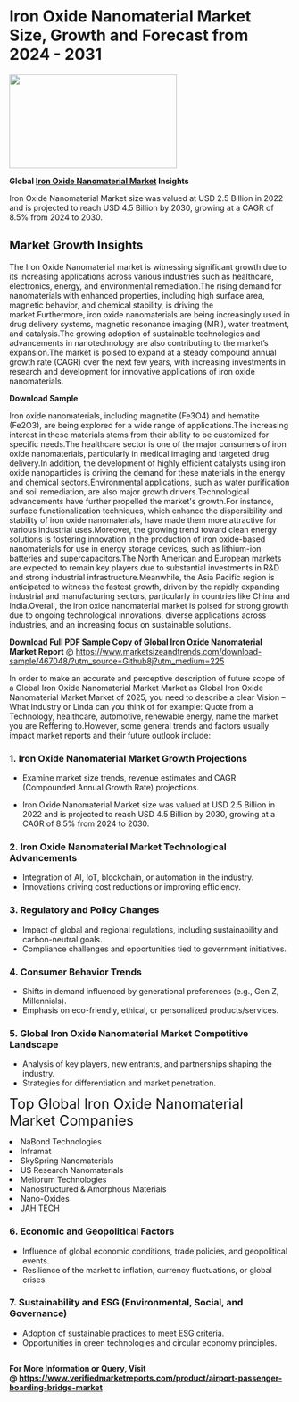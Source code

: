 <H1>Iron Oxide Nanomaterial Market Size, Growth and Forecast from 2024 - 2031</H1><img class="aligncenter size-medium wp-image-584254" src="https://thirdeyenews.in/wp-content/uploads/2024/09/Global-Market-Research-300x168.jpeg" alt="" width="300" height="168" /><p><strong>Global&nbsp;<a href="https://www.marketsizeandtrends.com/download-sample/467048/?utm_source=Github8j?utm_medium=225">Iron Oxide Nanomaterial Market</a> Insights</strong></p><p>Iron Oxide Nanomaterial Market size was valued at USD 2.5 Billion in 2022 and is projected to reach USD 4.5 Billion by 2030, growing at a CAGR of 8.5% from 2024 to 2030.</p><p><h2>Market Growth Insights</h2> <p>The Iron Oxide Nanomaterial market is witnessing significant growth due to its increasing applications across various industries such as healthcare, electronics, energy, and environmental remediation.The rising demand for nanomaterials with enhanced properties, including high surface area, magnetic behavior, and chemical stability, is driving the market.Furthermore, iron oxide nanomaterials are being increasingly used in drug delivery systems, magnetic resonance imaging (MRI), water treatment, and catalysis.The growing adoption of sustainable technologies and advancements in nanotechnology are also contributing to the market’s expansion.The market is poised to expand at a steady compound annual growth rate (CAGR) over the next few years, with increasing investments in research and development for innovative applications of iron oxide nanomaterials.</p> <p><strong>Download Sample</strong></p> <p>Iron oxide nanomaterials, including magnetite (Fe3O4) and hematite (Fe2O3), are being explored for a wide range of applications.The increasing interest in these materials stems from their ability to be customized for specific needs.The healthcare sector is one of the major consumers of iron oxide nanomaterials, particularly in medical imaging and targeted drug delivery.In addition, the development of highly efficient catalysts using iron oxide nanoparticles is driving the demand for these materials in the energy and chemical sectors.Environmental applications, such as water purification and soil remediation, are also major growth drivers.Technological advancements have further propelled the market's growth.For instance, surface functionalization techniques, which enhance the dispersibility and stability of iron oxide nanomaterials, have made them more attractive for various industrial uses.Moreover, the growing trend toward clean energy solutions is fostering innovation in the production of iron oxide-based nanomaterials for use in energy storage devices, such as lithium-ion batteries and supercapacitors.The North American and European markets are expected to remain key players due to substantial investments in R&D and strong industrial infrastructure.Meanwhile, the Asia Pacific region is anticipated to witness the fastest growth, driven by the rapidly expanding industrial and manufacturing sectors, particularly in countries like China and India.Overall, the iron oxide nanomaterial market is poised for strong growth due to ongoing technological innovations, diverse applications across industries, and an increasing focus on sustainable solutions.<p><span class=""><strong>Download Full PDF Sample Copy of Global Iron Oxide Nanomaterial Market Report</strong> @ <a href="https://www.marketsizeandtrends.com/download-sample/467048/?utm_source=Github8j?utm_medium=225" target="_blank">https://www.marketsizeandtrends.com/download-sample/467048/?utm_source=Github8j?utm_medium=225</a></span></p><p>In order to make an accurate and perceptive description of future scope of a Global&nbsp;Iron Oxide Nanomaterial Market Market as Global&nbsp;Iron Oxide Nanomaterial Market Market of 2025, you need to describe a clear Vision &ndash; What Industry or Linda can you think of for example: Quote from a Technology, healthcare, automotive, renewable energy, name the market you are Reffering to.However, some general trends and factors usually impact market reports and their future outlook include:</p><h3>1.&nbsp;<strong>Iron Oxide Nanomaterial Market Growth Projections</strong></h3><ul><li>Examine market size trends, revenue estimates and CAGR (Compounded Annual Growth Rate) projections.</li><li><p>Iron Oxide Nanomaterial Market size was valued at USD 2.5 Billion in 2022 and is projected to reach USD 4.5 Billion by 2030, growing at a CAGR of 8.5% from 2024 to 2030.</p></li></ul><h3>2.&nbsp;<strong>Iron Oxide Nanomaterial Market Technological Advancements</strong></h3><ul><li>Integration of AI, IoT, blockchain, or automation in the industry.</li><li>Innovations driving cost reductions or improving efficiency.</li></ul><h3>3.&nbsp;<strong>Regulatory and Policy Changes</strong></h3><ul><li>Impact of global and regional regulations, including sustainability and carbon-neutral goals.</li><li>Compliance challenges and opportunities tied to government initiatives.</li></ul><h3>4.&nbsp;<strong>Consumer Behavior Trends</strong></h3><ul><li>Shifts in demand influenced by generational preferences (e.g., Gen Z, Millennials).</li><li>Emphasis on eco-friendly, ethical, or personalized products/services.</li></ul><h3>5.&nbsp;<strong>Global Iron Oxide Nanomaterial Market Competitive Landscape</strong></h3><ul><li>Analysis of key players, new entrants, and partnerships shaping the industry.</li><li>Strategies for differentiation and market penetration.</li></ul><p data-pm-slice="1 1 []"><span style="color: inherit; font-family: inherit; font-size: 25px;">Top Global Iron Oxide Nanomaterial Market Companies</span></p><div class="" data-test-id=""><p><li>NaBond Technologies</li><li> Inframat</li><li> SkySpring Nanomaterials</li><li> US Research Nanomaterials</li><li> Meliorum Technologies</li><li> Nanostructured & Amorphous Materials</li><li> Nano-Oxides</li><li> JAH TECH</li></p></div><h3>6.&nbsp;<strong>Economic and Geopolitical Factors</strong></h3><ul><li>Influence of global economic conditions, trade policies, and geopolitical events.</li><li>Resilience of the market to inflation, currency fluctuations, or global crises.</li></ul><h3>7.&nbsp;<strong>Sustainability and ESG (Environmental, Social, and Governance)</strong></h3><ul><li>Adoption of sustainable practices to meet ESG criteria.</li><li>Opportunities in green technologies and circular economy principles.</li></ul><h2><strong style="font-size: 14px;">For More Information or Query, Visit @&nbsp;</strong><a style="background-color: #ffffff; font-size: 14px;" href="https://www.marketsizeandtrends.com/report/iron-oxide-nanomaterial-market/" target="_blank">https://www.verifiedmarketreports.com/product/airport-passenger-boarding-bridge-market</a></h2>